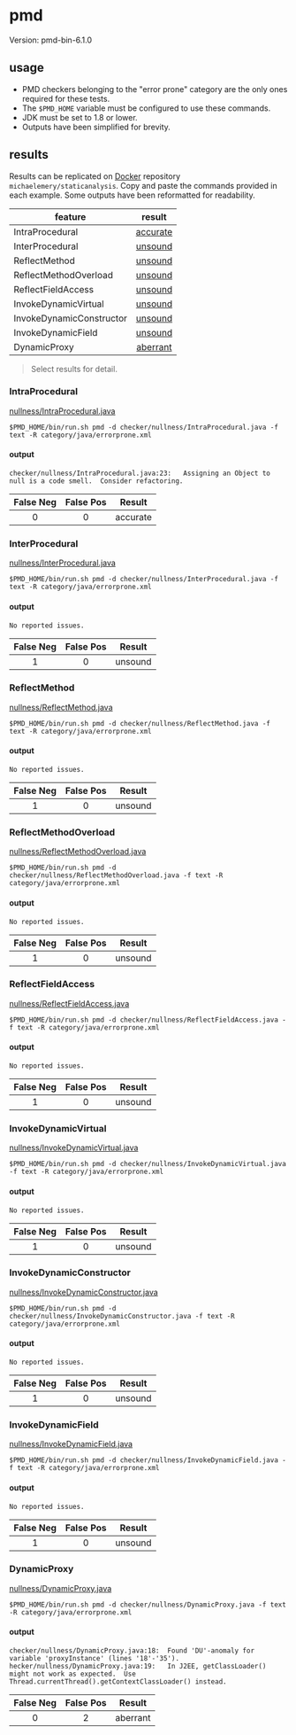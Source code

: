 # pmd

Version: pmd-bin-6.1.0

## usage

* PMD checkers belonging to the "error prone" category are the only ones required for these tests.
* The `$PMD_HOME` variable must be configured to use these commands.
* JDK must be set to 1.8 or lower.
* Outputs have been simplified for brevity.

## results

Results can be replicated on [Docker](https://docs.docker.com/docker-hub/) repository `michaelemery/staticanalysis`. Copy and paste the commands provided in each example. Some outputs have been reformatted for readability.

| feature | result |
| --- | :---: |
| IntraProcedural | [accurate](https://github.com/michaelemery/staticanalysis/blob/master/checker/nullness/pmd.md#IntraProcedural) |
| InterProcedural | [unsound](https://github.com/michaelemery/staticanalysis/blob/master/checker/nullness/pmd.md#InterProcedural) |
| ReflectMethod | [unsound](https://github.com/michaelemery/staticanalysis/blob/master/checker/nullness/pmd.md#ReflectMethod) |
| ReflectMethodOverload | [unsound](https://github.com/michaelemery/staticanalysis/blob/master/checker/nullness/pmd.md#ReflectMethodOverload) |
| ReflectFieldAccess | [unsound](https://github.com/michaelemery/staticanalysis/blob/master/checker/nullness/pmd.md#ReflectFieldAccess) |
| InvokeDynamicVirtual | [unsound](https://github.com/michaelemery/staticanalysis/blob/master/checker/nullness/pmd.md#InvokeDynamicVirtual) |
| InvokeDynamicConstructor | [unsound](https://github.com/michaelemery/staticanalysis/blob/master/checker/nullness/pmd.md#InvokeDynamicConstructor) |
| InvokeDynamicField | [unsound](https://github.com/michaelemery/staticanalysis/blob/master/checker/nullness/pmd.md#InvokeDynamicField) |
| DynamicProxy | [aberrant](https://github.com/michaelemery/staticanalysis/blob/master/checker/nullness/pmd.md#DynamicProxy) |

> Select results for detail.

### IntraProcedural

[nullness/IntraProcedural.java](https://github.com/michaelemery/staticanalysis/blob/master/checker/nullness/IntraProcedural.java)

```
$PMD_HOME/bin/run.sh pmd -d checker/nullness/IntraProcedural.java -f text -R category/java/errorprone.xml
```

#### output

```
checker/nullness/IntraProcedural.java:23:	Assigning an Object to null is a code smell.  Consider refactoring.
```

| False Neg | False Pos | Result | 
| :---: | :---: | :---: |
| 0 | 0 | accurate |

### InterProcedural

[nullness/InterProcedural.java](https://github.com/michaelemery/staticanalysis/blob/master/checker/nullness/InterProcedural.java)

```
$PMD_HOME/bin/run.sh pmd -d checker/nullness/InterProcedural.java -f text -R category/java/errorprone.xml
```

#### output

```
No reported issues.
```

| False Neg | False Pos | Result | 
| :---: | :---: | :---: |
| 1 | 0 | unsound |

### ReflectMethod

[nullness/ReflectMethod.java](https://github.com/michaelemery/staticanalysis/blob/master/checker/nullness/ReflectMethod.java)

```
$PMD_HOME/bin/run.sh pmd -d checker/nullness/ReflectMethod.java -f text -R category/java/errorprone.xml
```

#### output

```
No reported issues.
```

| False Neg | False Pos | Result | 
| :---: | :---: | :---: |
| 1 | 0 | unsound |

### ReflectMethodOverload

[nullness/ReflectMethodOverload.java](https://github.com/michaelemery/staticanalysis/blob/master/checker/nullness/ReflectMethodOverload.java)

```
$PMD_HOME/bin/run.sh pmd -d checker/nullness/ReflectMethodOverload.java -f text -R category/java/errorprone.xml
```

#### output

```
No reported issues.
```

| False Neg | False Pos | Result | 
| :---: | :---: | :---: |
| 1 | 0 | unsound |

### ReflectFieldAccess

[nullness/ReflectFieldAccess.java](https://github.com/michaelemery/staticanalysis/blob/master/checker/nullness/ReflectFieldAccess.java)

```
$PMD_HOME/bin/run.sh pmd -d checker/nullness/ReflectFieldAccess.java -f text -R category/java/errorprone.xml
```

#### output

```
No reported issues.
```

| False Neg | False Pos | Result | 
| :---: | :---: | :---: |
| 1 | 0 | unsound |


### InvokeDynamicVirtual

[nullness/InvokeDynamicVirtual.java](https://github.com/michaelemery/staticanalysis/blob/master/checker/nullness/InvokeDynamicVirtual.java)

```
$PMD_HOME/bin/run.sh pmd -d checker/nullness/InvokeDynamicVirtual.java -f text -R category/java/errorprone.xml
```

#### output

```
No reported issues.
```

| False Neg | False Pos | Result | 
| :---: | :---: | :---: |
| 1 | 0 | unsound |

### InvokeDynamicConstructor

[nullness/InvokeDynamicConstructor.java](https://github.com/michaelemery/staticanalysis/blob/master/checker/nullness/InvokeDynamicConstructor.java)

```
$PMD_HOME/bin/run.sh pmd -d checker/nullness/InvokeDynamicConstructor.java -f text -R category/java/errorprone.xml
```

#### output

```
No reported issues.
```

| False Neg | False Pos | Result | 
| :---: | :---: | :---: |
| 1 | 0 | unsound |

### InvokeDynamicField

[nullness/InvokeDynamicField.java](https://github.com/michaelemery/staticanalysis/blob/master/checker/nullness/InvokeDynamicField.java)

```
$PMD_HOME/bin/run.sh pmd -d checker/nullness/InvokeDynamicField.java -f text -R category/java/errorprone.xml
```

#### output

```
No reported issues.
```

| False Neg | False Pos | Result | 
| :---: | :---: | :---: |
| 1 | 0 | unsound |

### DynamicProxy

[nullness/DynamicProxy.java](https://github.com/michaelemery/staticanalysis/blob/master/checker/nullness/DynamicProxy.java)

```
$PMD_HOME/bin/run.sh pmd -d checker/nullness/DynamicProxy.java -f text -R category/java/errorprone.xml
```

#### output

```
checker/nullness/DynamicProxy.java:18:	Found 'DU'-anomaly for variable 'proxyInstance' (lines '18'-'35').
hecker/nullness/DynamicProxy.java:19:	In J2EE, getClassLoader() might not work as expected.  Use Thread.currentThread().getContextClassLoader() instead.
```

| False Neg | False Pos | Result | 
| :---: | :---: | :---: |
| 0 | 2 | aberrant |

